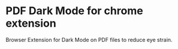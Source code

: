 # PDF Dark Mode for chrome extension

Browser Extension for Dark Mode on PDF files to reduce eye strain.
